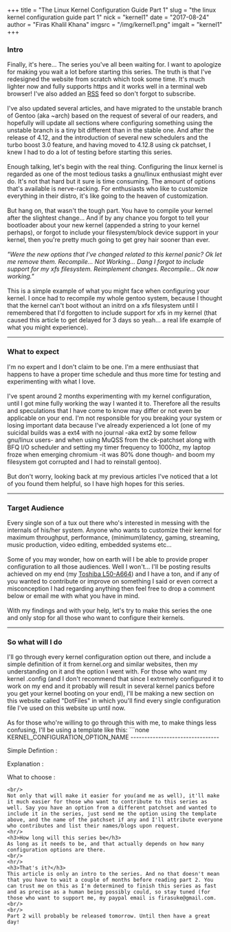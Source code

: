 +++
title = "The Linux Kernel Configuration Guide Part 1"
slug = "the linux kernel configuration guide part 1"
nick = "kernel1"
date = "2017-08-24"
author = "Firas Khalil Khana"
imgsrc = "/img/kernel1.png"
imgalt = "kernel1"
+++
<h3>Intro</h3>
Finally, it's here... The series you've all been waiting for. I want to apologize for making you wait a lot before starting this series. The truth is that I've redesigned the website from scratch which took some time. It's much lighter now and fully supports https and it works well in a terminal web browser! I've also added an <a href="/index.xml" target="_blank">RSS</a> feed so don't forgot to subscribe.
<br/>
<br/>
I've also updated several articles, and have migrated to the unstable branch of Gentoo (aka ~arch) based on the request of several of our readers, and hopefully will update all sections where configuring something using the unstable branch is a tiny bit different than in the stable one. And after the release of 4.12, and the introduction of several new schedulers and the turbo boost 3.0 feature, and having moved to 4.12.8 using ck patchset, I knew I had to do a lot of testing before starting this series.
<br/>
<br/>
Enough talking, let's begin with the real thing. Configuring the linux kernel is regarded as one of the most tedious tasks a gnu/linux enthusiast might ever do. It's not that hard but it sure is time consuming. The amount of options that's available is nerve-racking. For enthusiasts who like to customize everything in their distro, it's like going to the heaven of customization.
<br/>
<br/>
But hang on, that wasn't the tough part. You have to compile your kernel after the slightest change... And if by any chance you forgot to tell your bootloader about your new kernel (appended a string to your kernel perhaps), or forgot to include your filesystem/block device support in your kernel, then you're pretty much going to get grey hair sooner than ever.
<br/>
<br/>
<em>"Were the new options that I've changed related to this kernel panic? Ok let me remove them. Recompile... Not Working... Dang I forgot to include support for my xfs filesystem. Reimplement changes. Recompile... Ok now working."</em>
<br/>
<br/>
This is a simple example of what you might face when configuring your kernel. I once had to recompile my whole gentoo system, because I thought that the kernel can't boot without an initrd on a xfs filesystem until I remembered that I'd forgotten to include support for xfs in my kernel (that caused this article to get delayed for 3 days so yeah... a real life example of what you might experience).
<hr/>
<h3>What to expect</h3>
I'm no expert and I don't claim to be one. I'm a mere enthusiast that happens to have a proper time schedule and thus more time for testing and experimenting with what I love.
<br/>
<br/>
I've spent around 2 months experimenting with my kernel configuration, until I got mine fully working the way I wanted it to. Therefore all the results and speculations that I have come to know may differ or not even be applicable on your end. I'm not responsible for you breaking your system or losing important data because I've already experienced a lot (one of my suicidal builds was a ext4 with no journal -aka ext2 by some fellow gnu/linux users- and when using MuQSS from the ck-patchset along with BFQ I/O scheduler and setting my timer frequency to 1000hz, my laptop froze when emerging chromium -it was 80% done though- and boom my filesystem got corrupted and I had to reinstall gentoo).
<br/>
<br/>
But don't worry, looking back at my previous articles I've noticed that a lot of you found them helpful, so I have high hopes for this series.
<hr/>
<h3>Target Audience</h3>
Every single son of a tux out there who's interested in messing with the internals of his/her system. Anyone who wants to customize their kernel for maximum throughput, performance, (minimum)latency, gaming, streaming, music production, video editing, embedded systems etc...<br/>
<br/>
Some of you may wonder, how on earth will I be able to provide proper configuration to all those audiences. Well I won't... I'll be posting results achieved on my end (my <a href="/about" target="_blank">Toshiba L50-A664</a>) and I have a ton, and if any of you wanted to contribute or improve on something I said or even correct a misconception I had regarding anything then feel free to drop a comment below or email me with what you have in mind.
<br/>
<br/>
With my findings and with your help, let's try to make this series the one and only stop for all those who want to configure their kernels.
<hr/>
<h3>So what will I do</h3>
I'll go through every kernel configuration option out there, and include a simple definition of it from kernel.org and similar websites, then my understanding on it and the option I went with. For those who want my kernel .config (and I don't recommend that since I extremely configured it to work on my end and it probably will result in several kernel panics before you get your kernel booting on your end), I'll be making a new section on this website called "DotFiles" in which you'll find every single configuration file I've used on this website up until now.
<br/>
<br/>
As for those who're willing to go through this with me, to make things less confusing, I'll be using a template like this:
```none
KERNEL_CONFIGURATION_OPTION_NAME
--------------------------------

Simple Defintion : 

Explanation :

What to choose :
```
<br/>
Not only that will make it easier for you(and me as well), it'll make it much easier for those who want to contribute to this series as well. Say you have an option from a different patchset and wanted to include it in the series, just send me the option using the template above, and the name of the patchset if any and I'll attribute everyone who contributes and list their names/blogs upon request.
<hr/>
<h3>How long will this series be</h3>
As long as it needs to be, and that actually depends on how many configuration options are there.
<br/>
<hr/>
<h3>That's it?</h3>
This article is only an intro to the series. And no that doesn't mean that you have to wait a couple of months before reading part 2. You can trust me on this as I'm determined to finish this series as fast and as precise as a human being possibly could, so stay tuned (for those who want to support me, my paypal email is firasuke@gmail.com.
<br/>
<br/>
Part 2 will probably be released tomorrow. Until then have a great day!
